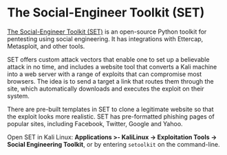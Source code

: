 # The Social-Engineer Toolkit (SET)

[The Social-Engineer Toolkit (SET)](https://github.com/trustedsec/social-engineer-toolkit) is an open-source Python toolkit for pentesting using social engineering. It has integrations with Ettercap, Metasploit, and other tools.

SET offers custom attack vectors that enable one to set up a believable attack in no time, and includes a website tool that converts a Kali machine into a web server with a range of exploits that can compromise most browsers. The idea is to send a target a link that routes them through the site, which automatically downloads and executes the exploit on their system.

There are pre-built templates in SET to clone a legitimate website so that the exploit looks more realistic. SET has pre-formatted phishing pages of popular sites, including Facebook, Twitter, Google and Yahoo. 

Open SET in Kali Linux: **Applications >- KaliLinux -> Exploitation Tools -> Social Engineering Toolkit**, or by entering `setoolkit` on the command-line.